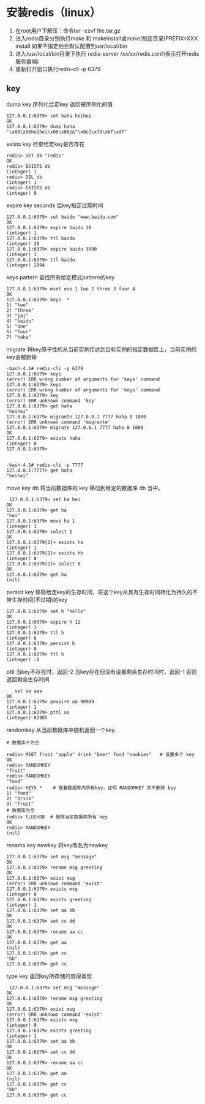 ﻿#  安装redis（linux） #

 1. 在root用户下解压：命令tar -xzvf file.tar.gz
 2. 进入redis目录分别执行make 和 makeinstall或make(制定目录)PREFIX=XXX install  如果不指定他会默认配置到usr/local/bin 
 3. 进入/usr/local/bin目录下执行 redis-server /xx/xx/redis.conf(表示打开redis服务器端)
 4. 重新打开窗口执行redis-cli  -p 6379
  
 
## key ##
dump key 序列化给定key 返回被序列化的值

    127.0.0.1:6379> set haha heihei
    OK
    127.0.0.1:6379> dump haha
    "\x00\x06heihei\x06\x00z&^\x0c]\xf0\xbf\xdf"

exists key   检查给定key是否存在 

    redis> SET db "redis"
    OK
    redis> EXISTS db
    (integer) 1
    redis> DEL db
    (integer) 1
    redis> EXISTS db
    (integer) 0
expire key seconds 给key指定过期时间  

    127.0.0.1:6379> set baidu "www.baidu.com"
    OK
    127.0.0.1:6379> expire baidu 30
    (integer) 1
    127.0.0.1:6379> ttl baidu
    (integer) 20
    127.0.0.1:6379> expire baidu 3000
    (integer) 1
    127.0.0.1:6379> ttl baidu
    (integer) 2994

keys pattern 查找所有给定模式pattern的key

    127.0.0.1:6379> mset one 1 two 2 three 3 four 4
    OK
    127.0.0.1:6379> keys  *
    1) "two"
    2) "three"
    3) "jaj"
    4) "baidu"
    5) "one"
    6) "four"
    7) "haha"
migrate 将key原子性的从当前实例传达到目标实例的指定数据库上，当前实例的key会被删掉

    -bash-4.1# redis-cli -p 6379
    127.0.0.1:6379> keys
    (error) ERR wrong number of arguments for 'keys' command
    127.0.0.1:6379> keys 
    (error) ERR wrong number of arguments for 'keys' command
    127.0.0.1:6379> key
    (error) ERR unknown command 'key'
    127.0.0.1:6379> get haha
    "heihei"
    127.0.0.1:6379> migrante 127.0.0.1 7777 haha 0 1000
    (error) ERR unknown command 'migrante'
    127.0.0.1:6379> migrate 127.0.0.1 7777 haha 0 1000
    OK
    127.0.0.1:6379> exists haha
    (integer) 0
    127.0.0.1:6379> 
    
    
    -bash-4.1# redis-cli -p 7777
    127.0.0.1:7777> get haha
    "heihei"
    
move key db   将当前数据库的 key 移动到给定的数据库 db 当中。
   
     127.0.0.1:6379> set ha hei
    OK
    127.0.0.1:6379> get ha
    "hei"
    127.0.0.1:6379> move ha 1
    (integer) 1
    127.0.0.1:6379> select 1
    OK
    127.0.0.1:6379[1]> exists ha
    (integer) 1
    127.0.0.1:6379[1]> exists hh
    (integer) 0
    127.0.0.1:6379[1]> select 0
    OK
    127.0.0.1:6379> get ha
    (nil)
    
persist key 
移除给定key的生存时间，将这个key从具有生存时间转化为持久的不带生存时间(不过期)的key

    127.0.0.1:6379> set h "hello"
    OK
    127.0.0.1:6379> expire h 12
    (integer) 1
    127.0.0.1:6379> ttl h
    (integer) 6
    127.0.0.1:6379> persist h
    (integer) 0
    127.0.0.1:6379> ttl h
    (integer) -2

pttl 当key不存在时，返回-2
     当key存在但没有设置剩余生存时间时，返回-1
     否则返回剩余生存时间
   

       set aa aaa
    OK
    127.0.0.1:6379> pexpire aa 90909
    (integer) 1
    127.0.0.1:6379> pttl aa
    (integer) 82985

randomkey 从当前数据库中随机返回一个key.

    # 数据库不为空
    
    redis> MSET fruit "apple" drink "beer" food "cookies"   # 设置多个 key
    OK
    redis> RANDOMKEY
    "fruit"
    redis> RANDOMKEY
    "food"
    redis> KEYS *    # 查看数据库内所有key，证明 RANDOMKEY 并不删除 key
    1) "food"
    2) "drink"
    3) "fruit"
    # 数据库为空
    redis> FLUSHDB  # 删除当前数据库所有 key
    OK
    redis> RANDOMKEY
    (nil)
    
renama key newkey 将key改名为newkey

    127.0.0.1:6379> set msg "message"
    OK
    127.0.0.1:6379> rename msg greeting
    OK
    127.0.0.1:6379> exist msg
    (error) ERR unknown command 'exist'
    127.0.0.1:6379> exists msg
    (integer) 0
    127.0.0.1:6379> exists greeting 
    (integer) 1
    127.0.0.1:6379> set aa bb
    OK
    127.0.0.1:6379> set cc dd
    OK
    127.0.0.1:6379> rename aa cc
    OK
    127.0.0.1:6379> get aa
    (nil)
    127.0.0.1:6379> get cc
    "bb"
    127.0.0.1:6379> get cc
type key 返回key所存储的值得类型

     127.0.0.1:6379> set msg "message"
    OK
    127.0.0.1:6379> rename msg greeting
    OK
    127.0.0.1:6379> exist msg
    (error) ERR unknown command 'exist'
    127.0.0.1:6379> exists msg
    (integer) 0
    127.0.0.1:6379> exists greeting 
    (integer) 1
    127.0.0.1:6379> set aa bb
    OK
    127.0.0.1:6379> set cc dd
    OK
    127.0.0.1:6379> rename aa cc
    OK
    127.0.0.1:6379> get aa
    (nil)
    127.0.0.1:6379> get cc
    "bb"
    127.0.0.1:6379> get cc




